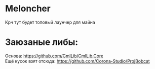# Meloncher
Крч тут будет топовый лаунчер для майна
# Заюзаные либы:
Основа: https://github.com/CmlLib/CmlLib.Core <br />
Ещё кусок взят отсюда: https://github.com/Corona-Studio/ProjBobcat
